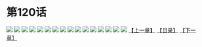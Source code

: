 # 第120话
![](https://s2.baozimh.com/scomic/yuekanshaonuyeqijun-chunquan/0/1-ywnm/1.jpg)
![](https://s2.baozimh.com/scomic/yuekanshaonuyeqijun-chunquan/0/1-ywnm/2.jpg)
![](https://s2.baozimh.com/scomic/yuekanshaonuyeqijun-chunquan/0/1-ywnm/3.jpg)
![](https://s2.baozimh.com/scomic/yuekanshaonuyeqijun-chunquan/0/1-ywnm/4.jpg)
![](https://s2.baozimh.com/scomic/yuekanshaonuyeqijun-chunquan/0/1-ywnm/5.jpg)
![](https://s2.baozimh.com/scomic/yuekanshaonuyeqijun-chunquan/0/1-ywnm/6.jpg)
![](https://s2.baozimh.com/scomic/yuekanshaonuyeqijun-chunquan/0/1-ywnm/7.jpg)
![](https://s2.baozimh.com/scomic/yuekanshaonuyeqijun-chunquan/0/1-ywnm/8.jpg)
![](https://s2.baozimh.com/scomic/yuekanshaonuyeqijun-chunquan/0/1-ywnm/9.jpg)
![](https://s2.baozimh.com/scomic/yuekanshaonuyeqijun-chunquan/0/1-ywnm/10.jpg)
![](https://s2.baozimh.com/scomic/yuekanshaonuyeqijun-chunquan/0/1-ywnm/11.jpg)
![](https://s2.baozimh.com/scomic/yuekanshaonuyeqijun-chunquan/0/1-ywnm/12.jpg)
![](https://s2.baozimh.com/scomic/yuekanshaonuyeqijun-chunquan/0/1-ywnm/13.jpg)
![](https://s2.baozimh.com/scomic/yuekanshaonuyeqijun-chunquan/0/1-ywnm/14.jpg)
![](https://s2.baozimh.com/scomic/yuekanshaonuyeqijun-chunquan/0/1-ywnm/15.jpg)
![](https://s2.baozimh.com/scomic/yuekanshaonuyeqijun-chunquan/0/1-ywnm/16.jpg)
[【上一章】](./114.md)
[【目录】](./README.md)
[【下一章】](./116.md)

